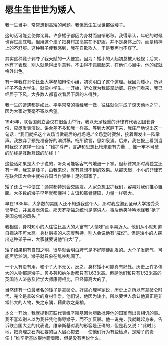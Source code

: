 # 愿生生世世为矮人

我一生当中，常常想到高矮的问题。我但愿生生世世都做矮子。 

这句话可能会使你诧异。许多矮子都因为身材而自惭形秽。我得承认，年轻的时候也穿过高底鞋。但用这个法子把身材加高实在不舒服，并不是身体上的，而是精神上的不舒服。这种鞋子使我感到，我在自欺欺人，于是我再也不穿了。 

其实这种鞋子剥夺了我天赋的一大便宜。因为：矮小的人起初总被人轻视；后来，他有了表现，别人就觉得出乎意料，不由得不佩服起来，在他们心目中，他的成就格外出色。 

有一年我在哥伦比亚大学参加辩伦小组，初次明白了这个道理。我因为矮小，所以样子不象大学生，就像小学生。一开始，听众就为我鼓掌助威。在他们看来，我已经居于下风，大多数人都喜欢看居下风的人得胜。 

我一生的遭遇都是如此。平平常常的事经我一做，往往就似乎成了惊天动地之举，因为大家对我毫不寄以希望。 

1945年，联合国创立会议在旧金山举行，我以无足轻重的菲律宾代表团团长身份，应邀发表演说。讲台差不多和我一样高。等到大家静下来，我庄严地说出这一句话：“我们就把这个议场当做最后的战场吧。”全场登时寂然，接着爆发出一阵掌声。我放弃了预先准备好的演讲稿，畅所欲言，思如泉涌。后来，我在报上看到当时我说了这样一段话：“维护尊严，言辞和思想比枪炮更有力量……惟一牢不可破的防线是互助互谅的防线！” 

这些话如果是大个子说的，听众可能客客气气地鼓一下掌。但菲律宾那时离独立还有一年，我又是矮子，由我来说，就有意想不到的效果。从那天起，小小的菲律宾在联合国大会中就被各国当作资格十足的国家了。 

矮子还占一种便宜：通常都特别会交朋友。人家总想卫护我们，容易对我们推心置腹。大多数的矮子早年就都懂得：友谊和筋骨健硕，力量一样强大。 

早在1935年，大多数的美国人还不知道我这个人，那时我应邀到圣母大学接受荣誉学位，并且发表演说。那天罗斯福总统也是演讲人。事后他笑吟吟地怪我“抢了美国总统的风头。” 

我相信，身材短小的人往往比高大的人富有“人情味”而平易近人。他们从小就知道自视决不可太高。身材魁梧的人态度矜持，别人会说他有“威仪”。但是矮小的人摆出这种架子来，大家就要说他“自大”了。 

矮子如果稍有自知之明，很早就会明白脾气是不好随便乱发的。大个子发脾气，可能声势汹汹。矮子就只象在乱吵乱闹了。 

一个人有没有用，和个子大不无关。反之，身材矮小可能真有好处。历史上许多伟大的人物都是矮子。贝多芬和纳尔逊都只有1.63米高。但是他们和只有1.52米高的英国诗人济慈及哲学大师康德相比，已经算高大的了。 

当然还有一位最著名的矮子是拿破仑。好些心理学家说，历史上之所以有拿破仑时代，完全是拿破仑的身材作祟。他们说，他因为矮小，所以要世人承认他真正是非常伟大的人物，失之东隅，藉此收之桑榆。 

本文一开始，我就提到苏联代表维辛斯基因为胆敢批评他的国家而出言相讥的事。我不喜欢别人以为我任凭他侮辱矮子，而不加反驳。他一说完，我就跳起身来，告诉联合国大会的代表说，维辛斯基对我的形容是正确的，但是我又说：“此时此地，把真理之石向狂妄的巨人眉心掷去——使他们行为有些检点，是矮子的责任！”维辛斯基凶狠地瞪着眼，但是没有再说什么。
 